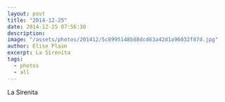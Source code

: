 ```yaml
---
layout: post
title: "2014-12-25"
date: 2014-12-25 07:56:38
description: 
image: "/assets/photos/201412/5c8995148b88dcd63a42d1a96032f87d.jpg"
author: Elise Plain
excerpt: La Sirenita
tags: 
  - photos
  - all
---
```


La Sirenita
<p></p>
